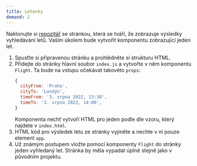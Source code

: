 ```yaml
---
title: Letenky
demand: 2
---
```


Naklonujte si [repozitář](https://github.com/Czechitas-podklady-WEB/letenky-zadani) se stránkou, která se tváří, že zobrazuje výsledky vyhledávání letů. Vaším úkolem bude vytvořit komponentu zobrazující jeden let.

1. Spusťte si připravenou stránku a prohlédněte si strukturu HTML.
1. Přidejte do stránky hlavní soubor `index.js` a vytvořte v něm komponentu `Flight`. Ta bude na vstupu očekávat takovéto `props`:
   ```js
   {
     cityFrom: 'Praha',
     cityTo: 'Londýn',
     timeFrom: '3. srpna 2022, 13:30',
     timeTo: '3. srpna 2022, 14:00',
   }
   ```
   Komponenta nechť vytvoří HTML pro jeden podle dle vzoru, který najdete v `index.html`.
1. HTML kód pro výsledek letu ze stránky vyjměte a nechte v ní pouze element `app`.
1. Už známým postupem vložte pomocí komponenty `Flight` do stránky jeden vyhledaný let. Stránka by měla vypadat úplně stejně jako v původním projektu. 
